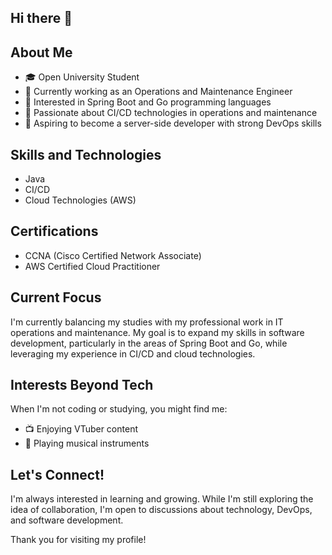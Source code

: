## Hi there 👋

<!--
**nnn404/nnn404** is a ✨ _special_ ✨ repository because its `README.md` (this file) appears on your GitHub profile.

Here are some ideas to get you started:

- 🔭 I’m currently working on ...
- 🌱 I’m currently learning ...
- 👯 I’m looking to collaborate on ...
- 🤔 I’m looking for help with ...
- 💬 Ask me about ...
- 📫 How to reach me: ...
- 😄 Pronouns: ...
- ⚡ Fun fact: ...
-->

## About Me
- 🎓 Open University Student
- 💼 Currently working as an Operations and Maintenance Engineer
- 🌱 Interested in Spring Boot and Go programming languages
- 🚀 Passionate about CI/CD technologies in operations and maintenance
- 🎯 Aspiring to become a server-side developer with strong DevOps skills

## Skills and Technologies
- Java
- CI/CD
- Cloud Technologies (AWS)

## Certifications
- CCNA (Cisco Certified Network Associate)
- AWS Certified Cloud Practitioner

## Current Focus
I'm currently balancing my studies with my professional work in IT operations and maintenance. My goal is to expand my skills in software development, particularly in the areas of Spring Boot and Go, while leveraging my experience in CI/CD and cloud technologies.

## Interests Beyond Tech
When I'm not coding or studying, you might find me:
- 📺 Enjoying VTuber content
- 🎵 Playing musical instruments

## Let's Connect!
I'm always interested in learning and growing. While I'm still exploring the idea of collaboration, I'm open to discussions about technology, DevOps, and software development.

Thank you for visiting my profile!
